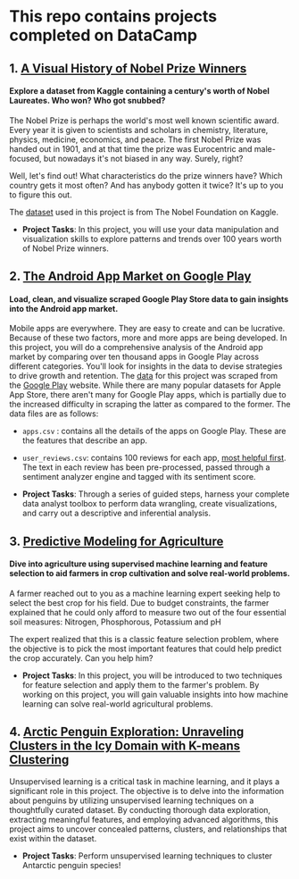 # This repo contains projects completed on DataCamp

## 1. [A Visual History of Nobel Prize Winners](https://github.com/mokgonyanetb/Data-Camp-Projects/tree/visualization/A%20Visual%20History%20of%20Nobel%20Prize%20Winners)
#### Explore a dataset from Kaggle containing a century's worth of Nobel Laureates. Who won? Who got snubbed?
The Nobel Prize is perhaps the world's most well known scientific award. Every year it is given to scientists and scholars in chemistry, literature, physics, medicine, economics, and peace. The first Nobel Prize was handed out in 1901, and at that time the prize was Eurocentric and male-focused, but nowadays it's not biased in any way. Surely, right?

Well, let's find out! What characteristics do the prize winners have? Which country gets it most often? And has anybody gotten it twice? It's up to you to figure this out.

The [dataset](https://www.kaggle.com/nobelfoundation/nobel-laureates) used in this project is from The Nobel Foundation on Kaggle.
- **Project Tasks**: In this project, you will use your data manipulation and visualization skills to explore patterns and trends over 100 years worth of Nobel Prize winners.

## 2. [The Android App Market on Google Play](https://github.com/mokgonyanetb/Data-Camp-Projects/tree/visualization/The%20Android%20App%20Market%20on%20Google%20Play)
#### Load, clean, and visualize scraped Google Play Store data to gain insights into the Android app market.
Mobile apps are everywhere. They are easy to create and can be lucrative. Because of these two factors, more and more apps are being developed. In this project, you will do a comprehensive analysis of the Android app market by comparing over ten thousand apps in Google Play across different categories. You'll look for insights in the data to devise strategies to drive growth and retention. The [data](https://www.kaggle.com/lava18/google-play-store-apps) for this project was scraped from the [Google Play](https://play.google.com/store/apps?hl=en) website. While there are many popular datasets for Apple App Store, there aren't many for Google Play apps, which is partially due to the increased difficulty in scraping the latter as compared to the former. The data files are as follows:
- `apps.csv` : contains all the details of the apps on Google Play. These are the features that describe an app.
- `user_reviews.csv`: contains 100 reviews for each app, [most helpful first](https://www.androidpolice.com/2019/01/21/google-play-stores-redesigned-ratings-and-reviews-section-lets-you-easily-filter-by-star-rating/). The text in each review has been pre-processed, passed through a sentiment analyzer engine and tagged with its sentiment score.

- **Project Tasks**: Through a series of guided steps, harness your complete data analyst toolbox to perform data wrangling, create visualizations, and carry out a descriptive and inferential analysis.

## 3. [Predictive Modeling for Agriculture](https://github.com/mokgonyanetb/Data-Camp-Projects/tree/main/Predictive%20Modeling%20for%20Agriculture)
#### Dive into agriculture using supervised machine learning and feature selection to aid farmers in crop cultivation and solve real-world problems. 
A farmer reached out to you as a machine learning expert seeking help to select the best crop for his field. Due to budget constraints, the farmer explained that he could only afford to measure two out of the four essential soil measures: Nitrogen, Phosphorous, Potassium and pH

The expert realized that this is a classic feature selection problem, where the objective is to pick the most important features that could help predict the crop accurately. Can you help him?
- **Project Tasks**: In this project, you will be introduced to two techniques for feature selection and apply them to the farmer's problem. By working on this project, you will gain valuable insights into how machine learning can solve real-world agricultural problems.
## 4. [Arctic Penguin Exploration: Unraveling Clusters in the Icy Domain with K-means Clustering](https://github.com/mokgonyanetb/Data-Camp-Projects/tree/main/Clustering%20Antarctic%20Penguin%20Species)
Unsupervised learning is a critical task in machine learning, and it plays a significant role in this project. The objective is to delve into the information about penguins by utilizing unsupervised learning techniques on a thoughtfully curated dataset. By conducting thorough data exploration, extracting meaningful features, and employing advanced algorithms, this project aims to uncover concealed patterns, clusters, and relationships that exist within the dataset.
- **Project Tasks**: Perform unsupervised learning techniques to cluster Antarctic penguin species!
